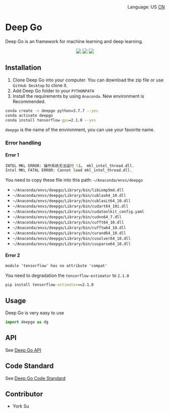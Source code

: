 <div align='right'>
  Language:
  US
  <a title="Chinese" href="docs/zh-CN/README.md">CN</a>
</div>

# Deep Go

Deep Go is an framework for machine learning and deep learning.

<p align='center'>
<a href="docs/more.md"><img src="https://img.shields.io/badge/version-4.1a-yellow.svg"></a>
<a href="docs/more.md"><img src="https://img.shields.io/badge/TensorFlow-=2.1.0-green.svg"></a>
<a href="docs/more.md"><img src="https://img.shields.io/badge/License-Apache--2.0-green.svg"></a>
</p>

## Installation

1. Clone Deep Go into your computer. You can download the zip file or use `GitHub Desktop` to clone it.
2. Add Deep Go folder to your `PYTHONPATH`
3. Install the requirements by using `Anaconda`. New environment is Recommended.

```cmd
conda create -n deepgo python=3.7.7 --yes
conda activate deepgo
conda install tensorflow-gpu=2.1.0 --yes
```

`deepgo` is the name of the environment, you can use your favorite name.

### Error handling

#### Error 1

```cmd
INTEL MKL ERROR: 操作系统无法运行 %1。 mkl_intel_thread.dll.
Intel MKL FATAL ERROR: Cannot load mkl_intel_thread.dll.
```

You need to copy these file into this path: `~/Anaconda/envs/deepgo`

* `~/Anaconda/envs/deepgo/Library/bin/libiomp5md.dll`
* `~/Anaconda/envs/deepgo/Library/bin/cublas64_10.dll`
* `~/Anaconda/envs/deepgo/Library/bin/cublasLt64_10.dll`
* `~/Anaconda/envs/deepgo/Library/bin/cudart64_101.dll`
* `~/Anaconda/envs/deepgo/Library/bin/cudatoolkit_config.yaml`
* `~/Anaconda/envs/deepgo/Library/bin/cudnn64_7.dll`
* `~/Anaconda/envs/deepgo/Library/bin/cufft64_10.dll`
* `~/Anaconda/envs/deepgo/Library/bin/cufftw64_10.dll`
* `~/Anaconda/envs/deepgo/Library/bin/curand64_10.dll`
* `~/Anaconda/envs/deepgo/Library/bin/cusolver64_10.dll`
* `~/Anaconda/envs/deepgo/Library/bin/cusparse64_10.dll`

#### Error 2

```cmd
module 'tensorflow' has no attribute 'compat'
```

You need to degradation the `tensorflow-estimator` to `2.1.0`

```cmd
pip install tensorflow-estimator==2.1.0
```

## Usage

Deep Go is very easy to use

```python
import deepgo as dg
```

## API

See [Deep Go API](docs/api/README.md)

## Code Standard

See [Deep Go Code Standard](docs/CodeStandard.md)

## Contributor

* York Su

